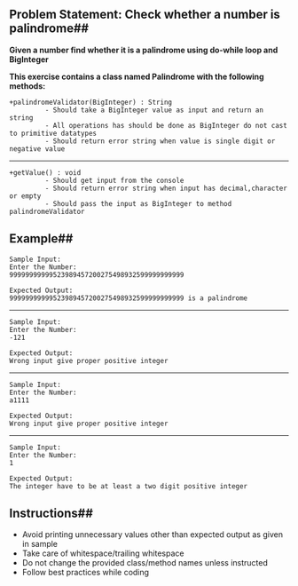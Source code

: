 ## Problem Statement: Check whether a number is palindrome##

**Given a number find whether it is a palindrome using do-while loop and BigInteger**

**This exercise contains a class named Palindrome with the following methods:**

    +palindromeValidator(BigInteger) : String  
             - Should take a BigInteger value as input and return an string
             - All operations has should be done as BigInteger do not cast to primitive datatypes
             - Should return error string when value is single digit or negative value
--------------------------------------------------------
    +getValue() : void
             - Should get input from the console
             - Should return error string when input has decimal,character or empty
             - Should pass the input as BigInteger to method palindromeValidator     


## Example##
    Sample Input:
    Enter the Number:
    99999999999523989457200275498932599999999999
    
    Expected Output:
    99999999999523989457200275498932599999999999 is a palindrome
--------------------------------------------------------
    Sample Input:
    Enter the Number:
    -121
    
    Expected Output:
    Wrong input give proper positive integer
--------------------------------------------------------
    Sample Input:
    Enter the Number:
    a1111
    
    Expected Output:
    Wrong input give proper positive integer
--------------------------------------------------------
    Sample Input:
    Enter the Number:
    1
    
    Expected Output:
    The integer have to be at least a two digit positive integer

## Instructions##

- Avoid printing unnecessary values other than expected output as given in sample
- Take care of whitespace/trailing whitespace
- Do not change the provided class/method names unless instructed
- Follow best practices while coding